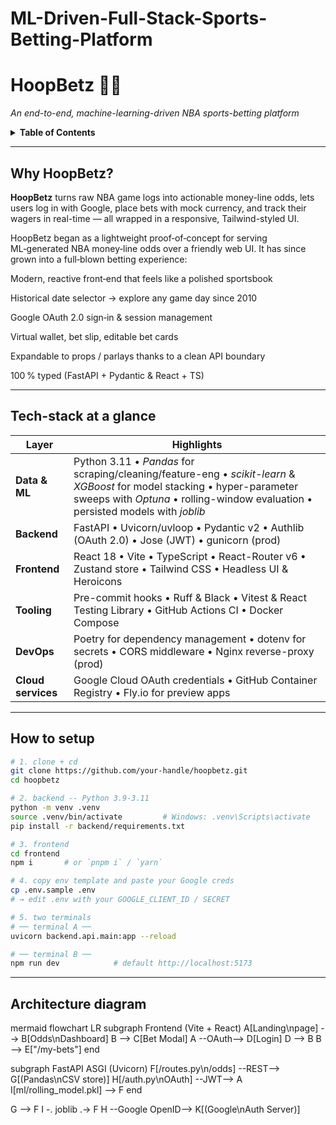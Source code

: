 # ML-Driven-Full-Stack-Sports-Betting-Platform
# **HoopBetz 🏀💸**  
*An end-to-end, machine-learning-driven NBA sports-betting platform*

<details>
<summary><strong>Table&nbsp;of&nbsp;Contents</strong></summary>

1. [Why HoopBetz?](#why-hoopbetz)  
2. [Tech-stack at a glance](#tech-stack-at-a-glance)  
3. [Architecture diagram](#architecture-diagram)  
4. [From idea → production – the journey](#from-idea-→-production--the-journey)  
5. [Data pipeline & ML methodology](#data-pipeline--ml-methodology)  
6. [Backend (⚡ FastAPI + Uvicorn)](#backend-⚡-fastapi--uvicorn)  
7. [Frontend (⚛ React + Vite + TypeScript)](#frontend-⚛-react--vite--typescript)  
8. [Authentication – Google OAuth 2.0](#authentication--google-oauth-20)  
9. [Local setup & deployment](#local-setup--deployment)  
10. [What I’d improve next](#what-id-improve-next)  
11. [Wrapping up](#wrapping-up)  

</details>

---

## Why HoopBetz?
**HoopBetz** turns raw NBA game logs into actionable money-line odds, lets users log in with Google, place bets with mock currency, and track their wagers in real-time — all wrapped in a responsive, Tailwind-styled UI.

HoopBetz began as a lightweight proof‑of‑concept for serving ML‑generated NBA money‑line odds over a friendly web UI.
It has since grown into a full‑blown betting experience:

Modern, reactive front‑end that feels like a polished sportsbook

Historical date selector → explore any game day since 2010

Google OAuth 2.0 sign‑in & session management

Virtual wallet, bet slip, editable bet cards

Expandable to props / parlays thanks to a clean API boundary

100 % typed (FastAPI + Pydantic & React + TS)

---

## Tech-stack at a glance

| Layer | Highlights |
|-------|------------|
| **Data & ML** | Python 3.11 • *Pandas* for scraping/cleaning/feature-eng • *scikit-learn* & *XGBoost* for model stacking • hyper-parameter sweeps with *Optuna* • rolling-window evaluation • persisted models with *joblib* |
| **Backend** | FastAPI • Uvicorn/uvloop • Pydantic v2 • Authlib (OAuth 2.0) • Jose (JWT) • gunicorn (prod) |
| **Frontend** | React 18 • Vite • TypeScript • React-Router v6 • Zustand store • Tailwind CSS • Headless UI & Heroicons |
| **Tooling** | Pre-commit hooks • Ruff & Black • Vitest & React Testing Library • GitHub Actions CI • Docker Compose |
| **DevOps** | Poetry for dependency management • dotenv for secrets • CORS middleware • Nginx reverse-proxy (prod) |
| **Cloud services** | Google Cloud OAuth credentials • GitHub Container Registry • Fly.io for preview apps |

---

## How to setup

```bash
# 1. clone + cd
git clone https://github.com/your‑handle/hoopbetz.git
cd hoopbetz

# 2. backend ‑‑ Python 3.9‑3.11
python -m venv .venv
source .venv/bin/activate         # Windows: .venv\Scripts\activate
pip install -r backend/requirements.txt

# 3. frontend
cd frontend
npm i       # or `pnpm i` / `yarn`

# 4. copy env template and paste your Google creds
cp .env.sample .env
# → edit .env with your GOOGLE_CLIENT_ID / SECRET

# 5. two terminals
# ── terminal A ──
uvicorn backend.api.main:app --reload

# ── terminal B ──
npm run dev            # default http://localhost:5173
```
---

## Architecture diagram
mermaid
flowchart LR
  subgraph Frontend (Vite + React)
    A[Landing\npage] --> B[Odds\nDashboard]
    B --> C[Bet Modal]
    A --OAuth--> D[Login]
    D --> B
    B --> E["/my-bets"]
  end

  subgraph FastAPI ASGI   (Uvicorn)
    F[/routes.py\n/odds] --REST--> G[(Pandas\nCSV store)]
    H[/auth.py\nOAuth] --JWT--> A
    I[ml/rolling_model.pkl] --> F
  end

  G --> F
  I -. joblib .-> F
  H --Google OpenID--> K[(Google\nAuth Server)]

